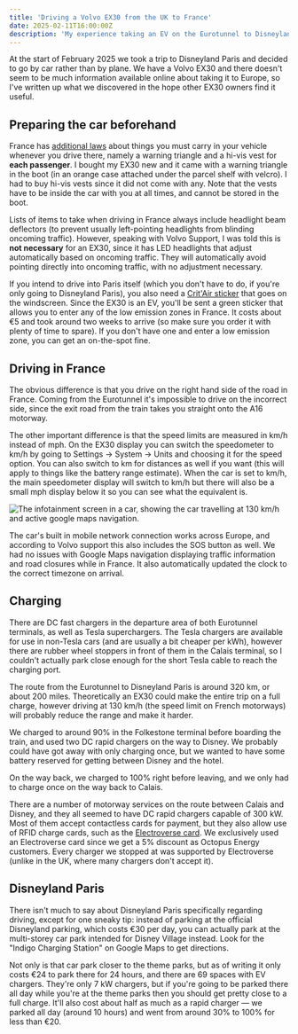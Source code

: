 ```yaml
---
title: 'Driving a Volvo EX30 from the UK to France'
date: 2025-02-11T16:00:00Z
description: 'My experience taking an EV on the Eurotunnel to Disneyland Paris.'
---
```


At the start of February 2025 we took a trip to Disneyland Paris and decided to
go by car rather than by plane. We have a Volvo EX30 and there doesn't seem to
be much information available online about taking it to Europe, so I've written
up what we discovered in the hope other EX30 owners find it useful.

## Preparing the car beforehand

France has [additional laws](https://www.rac.co.uk/drive/travel/country/france/)
about things you must carry in your vehicle whenever you drive there, namely a
warning triangle and a hi-vis vest for **each passenger**. I bought my EX30 new
and it came with a warning triangle in the boot (in an orange case attached
under the parcel shelf with velcro). I had to buy hi-vis vests since it did not
come with any. Note that the vests have to be inside the car with you at all
times, and cannot be stored in the boot.

Lists of items to take when driving in France always include headlight beam
deflectors (to prevent usually left-pointing headlights from blinding oncoming
traffic). However, speaking with Volvo Support, I was told this is **not
necessary** for an EX30, since it has LED headlights that adjust automatically
based on oncoming traffic. They will automatically avoid pointing directly into
oncoming traffic, with no adjustment necessary.

If you intend to drive into Paris itself (which you don't have to do, if you're
only going to Disneyland Paris), you also need a
[Crit'Air sticker](https://www.certificat-air.gouv.fr/) that goes on the
windscreen. Since the EX30 is an EV, you'll be sent a green sticker that allows
you to enter any of the low emission zones in France. It costs about €5 and took
around two weeks to arrive (so make sure you order it with plenty of time to
spare). If you don't have one and enter a low emission zone, you can get an
on-the-spot fine.

## Driving in France

The obvious difference is that you drive on the right hand side of the road in
France. Coming from the Eurotunnel it's impossible to drive on the incorrect
side, since the exit road from the train takes you straight onto the A16
motorway.

The other important difference is that the speed limits are measured in km/h
instead of mph. On the EX30 display you can switch the speedometer to km/h by
going to Settings → System → Units and choosing it for the speed option. You can
also switch to km for distances as well if you want (this will apply to things
like the battery range estimate). When the car is set to km/h, the main
speedometer display will switch to km/h but there will also be a small mph
display below it so you can see what the equivalent is.

![The infotainment screen in a car, showing the car travelling at 130 km/h and active google maps navigation.](/img/2025-02/car-screen.jpg)

The car's built in mobile network connection works across Europe, and according
to Volvo support this also includes the SOS button as well. We had no issues
with Google Maps navigation displaying traffic information and road closures
while in France. It also automatically updated the clock to the correct timezone
on arrival.

## Charging

There are DC fast chargers in the departure area of both Eurotunnel terminals,
as well as Tesla superchargers. The Tesla chargers are available for use in
non-Tesla cars (and are usually a bit cheaper per kWh), however there are rubber
wheel stoppers in front of them in the Calais terminal, so I couldn't actually
park close enough for the short Tesla cable to reach the charging port.

The route from the Eurotunnel to Disneyland Paris is around 320 km, or about 200
miles. Theoretically an EX30 could make the entire trip on a full charge,
however driving at 130 km/h (the speed limit on French motorways) will probably
reduce the range and make it harder.

We charged to around 90% in the Folkestone terminal before boarding the train,
and used two DC rapid chargers on the way to Disney. We probably could have got
away with only charging once, but we wanted to have some battery reserved for
getting between Disney and the hotel.

On the way back, we charged to 100% right before leaving, and we only had to
charge once on the way back to Calais.

There are a number of motorway services on the route between Calais and Disney,
and they all seemed to have DC rapid chargers capable of 300 kW. Most of them
accept contactless cards for payment, but they also allow use of RFID charge
cards, such as the [Electroverse card](https://electroverse.com/). We
exclusively used an Electroverse card since we get a 5% discount as Octopus
Energy customers. Every charger we stopped at was supported by Electroverse
(unlike in the UK, where many chargers don't accept it).

## Disneyland Paris

There isn't much to say about Disneyland Paris specifically regarding driving,
except for one sneaky tip: instead of parking at the official Disneyland
parking, which costs €30 per day, you can actually park at the multi-storey car
park intended for Disney Village instead. Look for the "Indigo Charging Station"
on Google Maps to get directions.

Not only is that car park closer to the theme parks, but as of writing it only
costs €24 to park there for 24 hours, and there are 69 spaces with EV chargers.
They're only 7 kW chargers, but if you're going to be parked there all day while
you're at the theme parks then you should get pretty close to a full charge.
It'll also cost about half as much as a rapid charger — we parked all day
(around 10 hours) and went from around 30% to 100% for less than €20.
